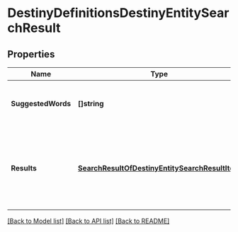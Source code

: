 # DestinyDefinitionsDestinyEntitySearchResult

## Properties
Name | Type | Description | Notes
------------ | ------------- | ------------- | -------------
**SuggestedWords** | **[]string** | A list of suggested words that might make for better search results, based on the text searched for. | [optional] 
**Results** | [**SearchResultOfDestinyEntitySearchResultItem**](SearchResultOfDestinyEntitySearchResultItem.md) | The items found that are matches/near matches for the searched-for term, sorted by something vaguely resembling \&quot;relevance\&quot;. Hopefully this will get better in the future. | [optional] 

[[Back to Model list]](../README.md#documentation-for-models) [[Back to API list]](../README.md#documentation-for-api-endpoints) [[Back to README]](../README.md)


